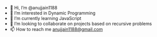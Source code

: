- 👋 Hi, I’m @anujjain1188
- 👀 I’m interested in Dynamic Programming
- 🌱 I’m currently learning JavaScript
- 💞️ I’m looking to collaborate on projects based on recursive problems
- 📫 How to reach me anujjain1188@gmail.com

<!---
anujjain1188/anujjain1188 is a ✨ special ✨ repository because its `README.md` (this file) appears on your GitHub profile.
You can click the Preview link to take a look at your changes.
--->
